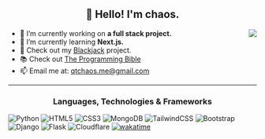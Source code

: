 <h2 align="center">👋 Hello! I'm chaos.</h2>
<!-- <p align="center">
  <a href="https://qtchaos.github.io/portfolio/">Portfolio</a>
</p> -->
<img align="right" src="https://i.giphy.com/media/13HgwGsXF0aiGY/giphy.webp" />

- 🔭 I’m currently working on **a full stack project.**
- 🌱 I’m currently learning **Next.js.**
- 🤖 Check out my [Blackjack](https://github.com/qtchaos/PyJack) project.
- 📚 Check out <a href="https://github.com/97-things/97-things-every-programmer-should-know/blob/master/en/SUMMARY.md">The Programming Bible</a>
- 📫 Email me at: qtchaos.me@gmail.com

-------

<h3 align="center">Languages, Technologies & Frameworks</h3>

![Python](https://img.shields.io/badge/Python-3670A0?logo=python&logoColor=ffdd54)
![HTML5](https://img.shields.io/badge/HTML5-%23E34F26.svg?logo=html5&logoColor=white)
![CSS3](https://img.shields.io/badge/CSS3-%231572B6.svg?logo=css3&logoColor=white)
![MongoDB](https://img.shields.io/badge/MongoDB-%234ea94b.svg?logo=mongodb&logoColor=white)
![TailwindCSS](https://img.shields.io/badge/TailwindCSS-%2338B2AC.svg?logo=tailwind-css&logoColor=white)
![Bootstrap](https://img.shields.io/badge/bootstrap-%23563D7C.svg?logo=bootstrap&logoColor=white)
![Django](https://img.shields.io/badge/django-%23092E20.svg?logo=django&logoColor=white)
![Flask](https://img.shields.io/badge/flask-%23000.svg?logo=flask&logoColor=white)
![Cloudflare](https://img.shields.io/badge/Cloudflare-F38020?logo=Cloudflare&logoColor=white)
[![wakatime](https://wakatime.com/badge/user/388335e0-bfff-4e5c-a120-484927d9382a.svg)](https://wakatime.com/@388335e0-bfff-4e5c-a120-484927d9382a)
<!-- Get your own badges here: https://github.com/Ileriayo/markdown-badges -->

<!-- Temporarily removed stuff -->
<!-- - 💬 Ask me about **Java and Git** -->
